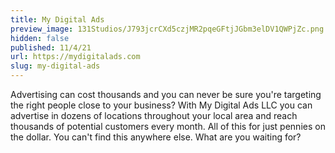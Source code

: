 ```yaml
---
title: My Digital Ads
preview_image: 131Studios/J793jcrCXd5czjMR2pqeGFtjJGbm3elDV1QWPjZc.png
hidden: false
published: 11/4/21
url: https://mydigitalads.com
slug: my-digital-ads
---
```


Advertising can cost thousands and you can never be sure you&#039;re targeting the right people close to your business? With My Digital Ads LLC you can advertise in dozens of locations throughout your local area and reach thousands of potential customers every month. All of this for just pennies on the dollar. You can&#039;t find this anywhere else. What are you waiting for?
